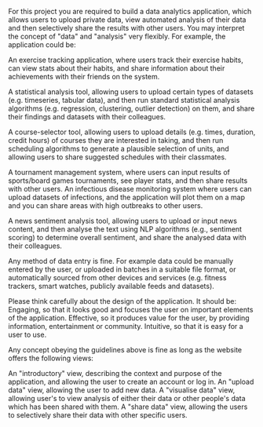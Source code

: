 For this project you are required to build a data analytics application, which allows users to upload private data, view automated analysis of their data and then selectively share the results with other users. You may interpret the concept of "data" and "analysis" very flexibly. For example, the application could be:

An exercise tracking application, where users track their exercise habits, can view stats about their habits, and share information about their achievements with their friends on the system.

A statistical analysis tool, allowing users to upload certain types of datasets (e.g. timeseries, tabular data), and then run standard statistical analysis algorithms (e.g. regression, clustering, outlier detection) on them, and share their findings and datasets with their colleagues.

A course-selector tool, allowing users to upload details (e.g. times, duration, credit hours) of courses they are interested in taking, and then run scheduling algorithms to generate a plausible selection of units, and allowing users to share suggested schedules with their classmates.

A tournament management system, where users can input results of sports/board games tournaments, see player stats, and then share results with other users.
An infectious disease monitoring system where users can upload datasets of infections, and the application will plot them on a map and you can share areas with high outbreaks to other users.

A news sentiment analysis tool, allowing users to upload or input news content, and then analyse the text using NLP algorithms (e.g., sentiment scoring) to determine overall sentiment, and share the analysed data with their colleagues.


Any method of data entry is fine. For example data could be manually entered by the user, or uploaded in batches in a suitable file format, or automatically sourced from other devices and services (e.g. fitness trackers, smart watches, publicly available feeds and datasets).

Please think carefully about the design of the application. It should be:
Engaging, so that it looks good and focuses the user on important elements of the application.
Effective, so it produces value for the user, by providing information, entertainment or community.
Intuitive, so that it is easy for a user to use.

Any concept obeying the guidelines above is fine as long as the website offers the following views:

An "introductory" view, describing the context and purpose of the application, and allowing the user to create an account or log in.
An "upload data" view, allowing the user to add new data.
A "visualise data" view, allowing user's to view analysis of either their data or other people's data which has been shared with them.
A "share data" view, allowing the users to selectively share their data with other specific users.
